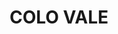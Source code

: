 ---
lastmod: '2025-04-06T06:05:20+00:00'
latitude: -34.347195
layout: suburb
longitude: 150.342214
postcode: '2575'
state: NSW
title: COLO VALE
url: /nsw/colo-vale/
---